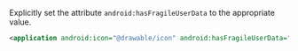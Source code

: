 Explicitly set the attribute `android:hasFragileUserData` to the appropriate value.

```xml
<application android:icon="@drawable/icon" android:hasFragileUserData="true">
```
